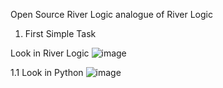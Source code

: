 Open Source River Logic analogue of River Logic 

1. First Simple Task

Look in River Logic 
  ![image](https://github.com/Dizzman/OpenLogic/assets/25510074/6a0dcf52-1f32-41e0-b193-bbdf302587a1)

1.1 Look in Python
  ![image](https://github.com/Dizzman/OpenLogic/assets/25510074/40983fd9-8252-4a8d-9f16-47141ff88529)


